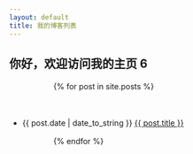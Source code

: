 ```yaml
---
layout: default
title: 我的博客列表
---
```


## 你好，欢迎访问我的主页 6

<ul>

　　　　{% for post in site.posts %}

　　　　　　<li>{{ post.date | date_to_string }} <a href="{{ site.baseurl }}{{ post.url }}">{{ post.title }}</a></li>

　　　　{% endfor %}

</ul>
